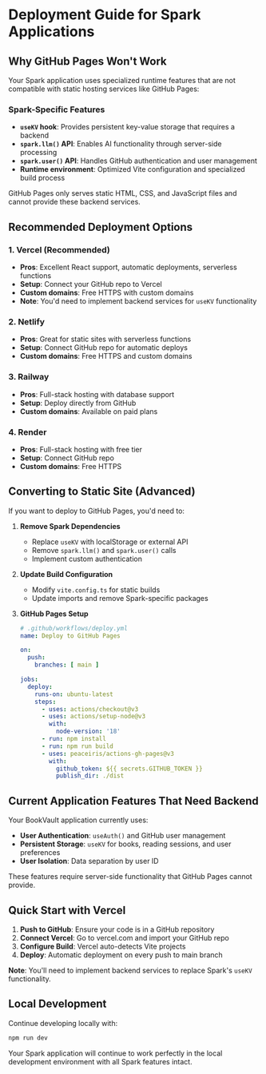 # Deployment Guide for Spark Applications

## Why GitHub Pages Won't Work

Your Spark application uses specialized runtime features that are not compatible with static hosting services like GitHub Pages:

### Spark-Specific Features
- **`useKV` hook**: Provides persistent key-value storage that requires a backend
- **`spark.llm()` API**: Enables AI functionality through server-side processing
- **`spark.user()` API**: Handles GitHub authentication and user management
- **Runtime environment**: Optimized Vite configuration and specialized build process

GitHub Pages only serves static HTML, CSS, and JavaScript files and cannot provide these backend services.

## Recommended Deployment Options

### 1. **Vercel** (Recommended)
- **Pros**: Excellent React support, automatic deployments, serverless functions
- **Setup**: Connect your GitHub repo to Vercel
- **Custom domains**: Free HTTPS with custom domains
- **Note**: You'd need to implement backend services for `useKV` functionality

### 2. **Netlify**
- **Pros**: Great for static sites with serverless functions
- **Setup**: Connect GitHub repo for automatic deploys
- **Custom domains**: Free HTTPS and custom domains

### 3. **Railway**
- **Pros**: Full-stack hosting with database support
- **Setup**: Deploy directly from GitHub
- **Custom domains**: Available on paid plans

### 4. **Render**
- **Pros**: Full-stack hosting with free tier
- **Setup**: Connect GitHub repo
- **Custom domains**: Free HTTPS

## Converting to Static Site (Advanced)

If you want to deploy to GitHub Pages, you'd need to:

1. **Remove Spark Dependencies**
   - Replace `useKV` with localStorage or external API
   - Remove `spark.llm()` and `spark.user()` calls
   - Implement custom authentication

2. **Update Build Configuration**
   - Modify `vite.config.ts` for static builds
   - Update imports and remove Spark-specific packages

3. **GitHub Pages Setup**
   ```yaml
   # .github/workflows/deploy.yml
   name: Deploy to GitHub Pages
   
   on:
     push:
       branches: [ main ]
   
   jobs:
     deploy:
       runs-on: ubuntu-latest
       steps:
         - uses: actions/checkout@v3
         - uses: actions/setup-node@v3
           with:
             node-version: '18'
         - run: npm install
         - run: npm run build
         - uses: peaceiris/actions-gh-pages@v3
           with:
             github_token: ${{ secrets.GITHUB_TOKEN }}
             publish_dir: ./dist
   ```

## Current Application Features That Need Backend

Your BookVault application currently uses:

- **User Authentication**: `useAuth()` and GitHub user management
- **Persistent Storage**: `useKV` for books, reading sessions, and user preferences
- **User Isolation**: Data separation by user ID

These features require server-side functionality that GitHub Pages cannot provide.

## Quick Start with Vercel

1. **Push to GitHub**: Ensure your code is in a GitHub repository
2. **Connect Vercel**: Go to vercel.com and import your GitHub repo
3. **Configure Build**: Vercel auto-detects Vite projects
4. **Deploy**: Automatic deployment on every push to main branch

**Note**: You'll need to implement backend services to replace Spark's `useKV` functionality.

## Local Development

Continue developing locally with:
```bash
npm run dev
```

Your Spark application will continue to work perfectly in the local development environment with all Spark features intact.